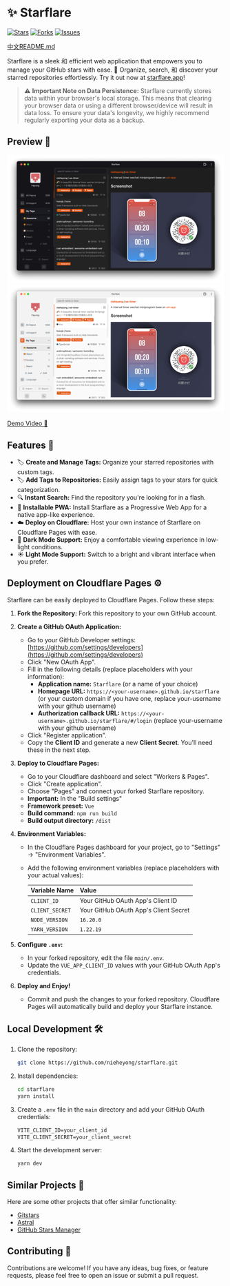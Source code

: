 # ✨ Starflare


[![Stars](https://img.shields.io/github/stars/nieheyong/starflare)](https://github.com/nieheyong/starflare/stargazers)
[![Forks](https://img.shields.io/github/forks/nieheyong/starflare)](https://github.com/nieheyong/starflare/network/members)
[![Issues](https://img.shields.io/github/issues/nieheyong/starflare)](https://github.com/nieheyong/starflare/issues)

[中文README.md](README_CN.md)

Starflare is a sleek 和 efficient web application that empowers you to manage your GitHub stars with ease. 🌟 Organize, search, 和 discover your starred repositories effortlessly. Try it out now at [starflare.app](https://starflare.app)!

> ⚠️ **Important Note on Data Persistence:** Starflare currently stores data within your browser's local storage. This means that clearing your browser data or using a different browser/device will result in data loss. To ensure your data's longevity, we highly recommend regularly exporting your data as a backup.

## Preview 📸

![Dark Theme](./src/assets/img/dark.png)
![Light Theme](./src/assets/img/light.png)

[Demo Video 🎥](https://github.com/nieheyong/starflare/assets/9368693/81e3a5d3-6c2c-4b87-9897-22fe9c02ca7b)

## Features 🚀

*   🏷️ **Create and Manage Tags:** Organize your starred repositories with custom tags.
*   🏷️ **Add Tags to Repositories:**  Easily assign tags to your stars for quick categorization.
*   🔍 **Instant Search:** Find the repository you're looking for in a flash.
*   📱 **Installable PWA:** Install Starflare as a Progressive Web App for a native app-like experience.
*   ☁️ **Deploy on Cloudflare:** Host your own instance of Starflare on Cloudflare Pages with ease.
*   🌙 **Dark Mode Support:** Enjoy a comfortable viewing experience in low-light conditions.
*   ☀️ **Light Mode Support:** Switch to a bright and vibrant interface when you prefer.

## Deployment on Cloudflare Pages ⚙️

Starflare can be easily deployed to Cloudflare Pages. Follow these steps:

1. **Fork the Repository:** Fork this repository to your own GitHub account.

2. **Create a GitHub OAuth Application:**
    *   Go to your GitHub Developer settings: [https://github.com/settings/developers](https://github.com/settings/developers)
    *   Click "New OAuth App".
    *   Fill in the following details (replace placeholders with your information):
        *   **Application name:** `Starflare` (or a name of your choice)
        *   **Homepage URL:** `https://<your-username>.github.io/starflare` (or your custom domain if you have one, replace your-username with your github username)
        *   **Authorization callback URL:** `https://<your-username>.github.io/starflare/#/login` (replace your-username with your github username)
    *   Click "Register application".
    *   Copy the **Client ID** and generate a new **Client Secret**. You'll need these in the next step.

3. **Deploy to Cloudflare Pages:**
    *   Go to your Cloudflare dashboard and select "Workers & Pages".
    *   Click "Create application".
    *   Choose "Pages" and connect your forked Starflare repository.
    *   **Important:** In the "Build settings"
      *   **Framework preset:** `Vue`
      *   **Build command:**  `npm run build`
      *   **Build output directory:** `/dist`

4. **Environment Variables:**
    *   In the Cloudflare Pages dashboard for your project, go to "Settings" -> "Environment Variables".
    *   Add the following environment variables (replace placeholders with your actual values):

        | Variable Name   | Value                                    |
        | :-------------- | :--------------------------------------- |
        | `CLIENT_ID`     | Your GitHub OAuth App's Client ID        |
        | `CLIENT_SECRET` | Your GitHub OAuth App's Client Secret   |
        | `NODE_VERSION`  | `16.20.0`                               |
        | `YARN_VERSION`  | `1.22.19`                               |

5. **Configure `.env`:**
    *   In your forked repository, edit the file `main/.env`.
    *   Update the `VUE_APP_CLIENT_ID` values with your GitHub OAuth App's credentials.

6. **Deploy and Enjoy!**
    *   Commit and push the changes to your forked repository. Cloudflare Pages will automatically build and deploy your Starflare instance.

## Local Development 🛠️

1. Clone the repository:
    ```bash
    git clone https://github.com/nieheyong/starflare.git
    ```

2. Install dependencies:
    ```bash
    cd starflare
    yarn install
    ```

3. Create a `.env` file in the `main` directory and add your GitHub OAuth credentials:
    ```
    VITE_CLIENT_ID=your_client_id
    VITE_CLIENT_SECRET=your_client_secret
    ```

4. Start the development server:
    ```bash
    yarn dev
    ```

## Similar Projects 🤝

Here are some other projects that offer similar functionality:

*   [Gitstars](https://github.com/cfour-hi/gitstars)
*   [Astral](https://github.com/astralapp/astral)
*   [GitHub Stars Manager](https://github.com/raythunder/github-stars-manager)

## Contributing 👥

Contributions are welcome! If you have any ideas, bug fixes, or feature requests, please feel free to open an issue or submit a pull request.



